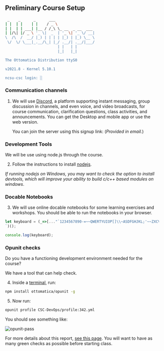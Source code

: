 ## Preliminary Course Setup

```bash
 _    _      _      ___                  
| |  | |    | |    / _ \                 
| |  | | ___| |__ / /_\ \_ __  _ __  ___ 
| |/\| |/ _ \ '_ \|  _  | '_ \| '_ \/ __|
\  /\  /  __/ |_) | | | | |_) | |_) \__ \
 \/  \/ \___|_.__/\_| |_/ .__/| .__/|___/
                        | |   | |        
                        |_|   |_|

The Ottomatica Distribution ttyS0

v2021.8 - Kernel 5.10.1

ncsu-csc login: ░
```

### Communication channels

1. We will use [Discord](https://discord.com/), a platform supporting instant messaging, group discussion in channels, and even voice, and video broadcasts, for course communication, clarification questions, class activities, and announcements. You can get the Desktop and mobile app or use the web version.  

    You can join the server using this signup link:
    (_Provided in email._)

### Development Tools

We will be use using node.js through the course.

2. Follow the instructions to install [nodejs](https://nodejs.org/en/). 

_If running nodejs on Windows, you may want to check the option to install devtools, which will improve your ability to build c/c++ based modules on windows_.

### Docable Notebooks

3. We will use online docable notebooks for some learning exercises and workshops. You should be able to run the notebooks in your browser.

```js | {type: 'script'}
let keyboard = (_=>[..."`1234567890-=~~QWERTYUIOP[]\\~ASDFGHJKL;'~~ZXCVBNM,./~"].map(x=>(o+=`/${b='_'.repeat(w=x<y?2:' 667699'[x=["BS","TAB","CAPS","ENTER"][p++]||'SHIFT',p])}\\|`,m+=y+(x+'    ').slice(0,w)+y+y,n+=y+b+y+y,l+=' __'+b)[73]&&(k.push(l,m,n,o),l='',m=n=o=y),m=n=o=y='|',p=l=k=[])&&k.join`
`)();

console.log(keyboard);
```

### Opunit checks

Do you have a functioning development environment needed for the course? 

We have a tool that can help check.

4. Inside a [terminal](https://github.com/chrisparnin/EngineeringBasics/blob/master/Shells.md#shells), run:

```bash
npm install ottomatica/opunit -g
```

5. Now run:

```bash
opunit profile CSC-DevOps/profile:342.yml
```

You should see something like:

![opunit-pass](https://github.com/CSC-DevOps/Course/raw/master/imgs/opunit-pass.png)

For more details about this report, [see this page](https://github.com/CSC-DevOps/profile). You will want to have as many green checks as possible before starting class.

